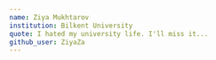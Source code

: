 ```yaml
---
name: Ziya Mukhtarov
institution: Bilkent University
quote: I hated my university life. I'll miss it...
github_user: ZiyaZa
---
```

